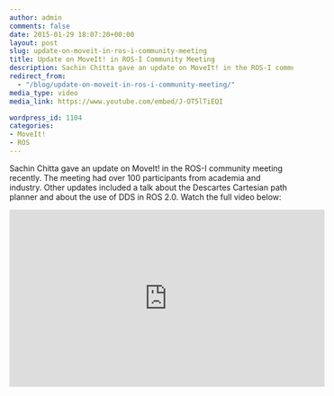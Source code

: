 ```yaml
---
author: admin
comments: false
date: 2015-01-29 18:07:20+00:00
layout: post
slug: update-on-moveit-in-ros-i-community-meeting
title: Update on MoveIt! in ROS-I Community Meeting
description: Sachin Chitta gave an update on MoveIt! in the ROS-I community meeting recently. The meeting had over 100 participants from academia and industry. Other updates included a talk about the Descartes Cartesian path planner and about the use of DDS in ROS 2.0. Watch the full video below.
redirect_from: 
  - "/blog/update-on-moveit-in-ros-i-community-meeting/"
media_type: video
media_link: https://www.youtube.com/embed/J-OT5lTiEQI

wordpress_id: 1104
categories:
- MoveIt!
- ROS
---
```


Sachin Chitta gave an update on MoveIt! in the ROS-I community meeting recently. The meeting had over 100 participants from academia and industry. Other updates included a talk about the Descartes Cartesian path planner and about the use of DDS in ROS 2.0. Watch the full video below:

<iframe width="560" height="315" src="https://www.youtube.com/embed/J-OT5lTiEQI" frameborder="0" allowfullscreen></iframe>
